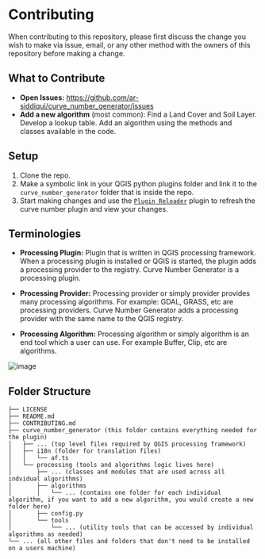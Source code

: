 # Contributing

When contributing to this repository, please first discuss the change you wish to make via issue,
email, or any other method with the owners of this repository before making a change. 

## What to Contribute
- **Open Issues:** https://github.com/ar-siddiqui/curve_number_generator/issues
- **Add a new algorithm** (most common): Find a Land Cover and Soil Layer. Develop a lookup table. Add an algorithm using the methods and classes available in the code.

## Setup
1. Clone the repo.
2. Make a symbolic link in your QGIS python plugins folder and link it to the `curve_number_generator` folder that is inside the repo.
3. Start making changes and use  the [`Plugin Reloader`](https://plugins.qgis.org/plugins/plugin_reloader/) plugin to refresh the curve number plugin and view your changes.

## Terminologies
- **Processing Plugin:** Plugin that is written in QGIS processing framework. When a processing plugin is installed or QGIS is started, the plugin adds a processing provider to the registry. Curve Number Generator is a processing plugin.

- **Processing Provider:** Processing provider or simply provider provides many processing algorithms. For example: GDAL, GRASS, etc are processing providers. Curve Number Generator adds a processing provider with the same name to the QGIS registry.

- **Processing Algorithm:** Processing algorithm or simply algorithm is an end tool which a user can use. For example Buffer, Clip, etc are algorithms.

![image](https://user-images.githubusercontent.com/53625184/206860847-a4cae897-2540-4445-b27c-4077b222f801.png)

## Folder Structure

```
├── LICENSE
├── README.md
├── CONTRIBUTING.md
├── curve_number_generator (this folder contains everything needed for the plugin)
│   ├── ... (top level files required by QGIS processing framework)
│   ├── i18n (folder for translation files)
│   │   └── af.ts
│   └── processing (tools and algorithms logic lives here)
│       ├── ... (classes and modules that are used across all indvidual algorithms)
│       ├── algorithms 
│       │   └── ... (contains one folder for each individual algorithm, if you want to add a new algorithm, you would create a new folder here)
│       ├── config.py
│       └── tools
│           └── ... (utility tools that can be accessed by individual algorithms as needed)
└── ... (all other files and folders that don't need to be installed on a users machine)
```

